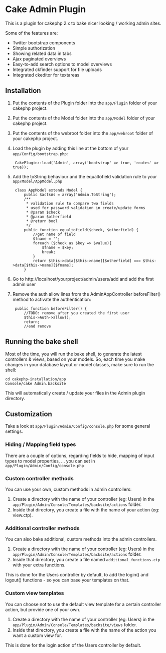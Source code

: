# Cake Admin Plugin

This is a plugin for cakephp 2.x to bake nicer looking / working admin sites.

Some of the features are:

*	Twitter bootstrap components
*	Simple authorization
*	Showing related data in tabs
*	Ajax paginated overviews
*	Easy-to-add search options to model overviews
*	Integrated ckfinder support for file uploads
*	Integrated ckeditor for textareas

## Installation

1. Put the contents of the Plugin folder into the `app/Plugin` folder of your cakephp project.
2. Put the contents of the Model folder into the `app/Model` folder of your cakephp project.
3. Put the contents of the webroot folder into the `app/webroot` folder of your cakephp project.
4. Load the plugin by adding this line at the bottom of your `app/Config/bootstrap.php`:
    
    	CakePlugin::load('Admin', array('bootstrap' => true, 'routes' => true));

5. Add the toString behaviour and the equaltofield validation rule to your `app/Model/AppModel.php`

		class AppModel extends Model {
			public $actsAs = array('Admin.ToString');
			/**
		     * validation rule to compare two fields
		     * used for password validation in create/update forms
		     * @param $check
		     * @param $otherfield
		     * @return bool
		     */
		    public function equaltofield($check, $otherfield) {
		        //get name of field
		        $fname = '';
		        foreach ($check as $key => $value){
		            $fname = $key;
		            break;
		        }
		        return $this->data[$this->name][$otherfield] === $this->data[$this->name][$fname];
		    }

6. Go to http://localhost/yourproject/admin/users/add and add the first admin user
7. Remove the auth allow lines from the AdminAppController beforeFilter() method to activate the authentication:

		public function beforeFilter() {
        	//TODO: remove after you created the first user
        	$this->Auth->allow();
        	return;
            //end remove


## Running the bake shell

Most of the time, you will run the bake shell, to generate the latest controllers & views, based on your models. So, each time you make changes in your database layout or model classes, make sure to run the shell:

	cd cakephp-installation/app
	Console/cake Admin.backsite
	
This will automatically create / update your files in the Admin plugin directory.

## Customization

Take a look at `app/Plugin/Admin/Config/console.php` for some general settings.

### Hiding / Mapping field types

There are a couple of options, regarding fields to hide, mapping of input types to model properties, … you can set in `app/Plugin/Admin/Config/console.php`

### Custom controller methods

You can use your own, custom methods in admin controllers:

1. Create a directory with the name of your controller (eg: Users) in the `app/Plugin/Admin/Console/Templates/backsite/actions` folder.
2. Inside that directory, you create a file with the name of your action (eg: view.ctp). 

### Additional controller methods

You can also bake additional, custom methods into the admin controllers.

1. Create a directory with the name of your controller (eg: Users) in the `app/Plugin/Admin/Console/Templates/backsite/actions` folder.
2. Inside that directory, you create a file named `additional_functions.ctp` with your extra functions. 

This is done for the Users controller by default, to add the login() and logout() functions - so you can base your templates on that.

### Custom view templates

You can choose not to use the default view template for a certain controller action, but provide one of your own. 

1. Create a directory with the name of your controller (eg: Users) in the `app/Plugin/Admin/Console/Templates/backsite/views` folder.
2. Inside that directory, you create a file with the name of the action you want a custom view for.

This is done for the login action of the Users controller by default.